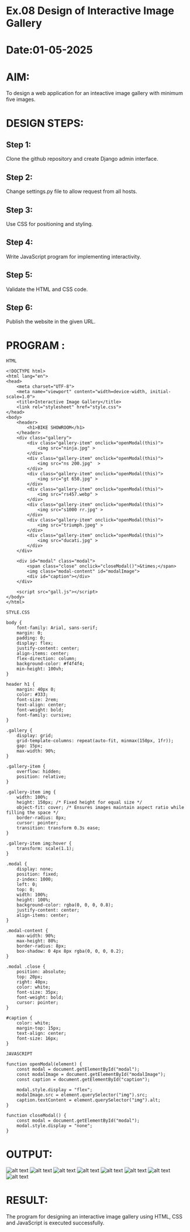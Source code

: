 # Ex.08 Design of Interactive Image Gallery
# Date:01-05-2025
# AIM:
To design a web application for an inteactive image gallery with minimum five images.

# DESIGN STEPS:
## Step 1:
Clone the github repository and create Django admin interface.

## Step 2:
Change settings.py file to allow request from all hosts.

## Step 3:
Use CSS for positioning and styling.

## Step 4:
Write JavaScript program for implementing interactivity.

## Step 5:
Validate the HTML and CSS code.

## Step 6:
Publish the website in the given URL.

# PROGRAM :
```
HTML

<!DOCTYPE html>
<html lang="en">
<head>
    <meta charset="UTF-8">
    <meta name="viewport" content="width=device-width, initial-scale=1.0">
    <title>Interactive Image Gallery</title>
    <link rel="stylesheet" href="style.css">
</head>
<body>
    <header>
        <h1>BIKE SHOWROOM</h1>
    </header>
    <div class="gallery">
        <div class="gallery-item" onclick="openModal(this)">
            <img src="ninja.jpg" >
        </div>
        <div class="gallery-item" onclick="openModal(this)">
            <img src="ns 200.jpg"  >
        </div>
        <div class="gallery-item" onclick="openModal(this)">
            <img src="gt 650.jpg" >
        </div>
        <div class="gallery-item" onclick="openModal(this)">
            <img src="rs457.webp" >
        </div>
        <div class="gallery-item" onclick="openModal(this)">
            <img src="s1000 rr.jpg" >
        </div>
        <div class="gallery-item" onclick="openModal(this)">
            <img src="triumph.jpeg" >
        </div>
        <div class="gallery-item" onclick="openModal(this)">
            <img src="ducati.jpg" >
        </div>
    </div>

    <div id="modal" class="modal">
        <span class="close" onclick="closeModal()">&times;</span>
        <img class="modal-content" id="modalImage">
        <div id="caption"></div>
    </div>

    <script src="gall.js"></script>
</body>
</html>
```
```
STYLE.CSS

body {
    font-family: Arial, sans-serif;
    margin: 0;
    padding: 0;
    display: flex;
    justify-content: center;
    align-items: center;
    flex-direction: column;
    background-color: #f4f4f4;
    min-height: 100vh;
}

header h1 {
    margin: 40px 0;
    color: #333;
    font-size: 2rem;
    text-align: center;
    font-weight: bold;
    font-family: cursive;
}

.gallery {
    display: grid;
    grid-template-columns: repeat(auto-fit, minmax(150px, 1fr));
    gap: 15px;
    max-width: 90%;
}

.gallery-item {
    overflow: hidden;
    position: relative;
}

.gallery-item img {
    width: 100%;
    height: 150px; /* Fixed height for equal size */
    object-fit: cover; /* Ensures images maintain aspect ratio while filling the space */
    border-radius: 8px;
    cursor: pointer;
    transition: transform 0.3s ease;
}

.gallery-item img:hover {
    transform: scale(1.1);
}

.modal {
    display: none;
    position: fixed;
    z-index: 1000;
    left: 0;
    top: 0;
    width: 100%;
    height: 100%;
    background-color: rgba(0, 0, 0, 0.8);
    justify-content: center;
    align-items: center;
}

.modal-content {
    max-width: 90%;
    max-height: 80%;
    border-radius: 8px;
    box-shadow: 0 4px 8px rgba(0, 0, 0, 0.2);
}

.modal .close {
    position: absolute;
    top: 20px;
    right: 40px;
    color: white;
    font-size: 35px;
    font-weight: bold;
    cursor: pointer;
}

#caption {
    color: white;
    margin-top: 15px;
    text-align: center;
    font-size: 16px;
}
```
```
JAVASCRIPT

function openModal(element) {
    const modal = document.getElementById("modal");
    const modalImage = document.getElementById("modalImage");
    const caption = document.getElementById("caption");

    modal.style.display = "flex";
    modalImage.src = element.querySelector("img").src;
    caption.textContent = element.querySelector("img").alt;
}

function closeModal() {
    const modal = document.getElementById("modal");
    modal.style.display = "none";
}
```
# OUTPUT:
![alt text](<Screenshot 2025-05-15 113331.png>)
![alt text](<Screenshot 2025-05-15 113344.png>)
![alt text](<Screenshot 2025-05-15 113357.png>)
![alt text](<Screenshot 2025-05-15 113406.png>)
![alt text](<Screenshot 2025-05-15 113415.png>)
![alt text](<Screenshot 2025-05-15 113422.png>)
![alt text](<Screenshot 2025-05-15 113434.png>)
![alt text](<Screenshot 2025-05-15 113441.png>)
# RESULT:
The program for designing an interactive image gallery using HTML, CSS and JavaScript is executed successfully.
